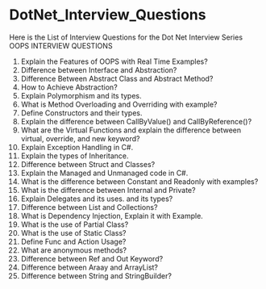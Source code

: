 # DotNet_Interview_Questions
Here is the List of Interview Questions for the Dot Net Interview Series
OOPS INTERVIEW QUESTIONS
1. Explain the Features of OOPS with Real Time Examples? <br />
2. Difference between Interface and Abstraction? <br />
3. Difference Between Abstract Class and Abstract Method? <br />
4. How to Achieve Abstraction? <br />
5. Explain Polymorphism and its types. <br />
6. What is Method Overloading and Overriding with example? <br />
7. Define Constructors and their types. <br />
8. Explain the difference between CallByValue() and CallByReference()? <br />
9. What are the Virtual Functions and explain the difference between virtual, override, and new keyword? <br />
10. Explain Exception Handling in C#. <br />
11. Explain the types of Inheritance. <br />
12. Difference between Struct and Classes? <br />
13. Explain the Managed and Unmanaged code in C#. <br />
14. What is the difference between Constant and Readonly with examples? <br />
15. What is the difference between Internal and Private? <br />
16. Explain Delegates and its uses. and its types? <br />
17. Difference between List and Collections? <br />
18. What is Dependency Injection, Explain it with Example. <br />
19. What is the use of Partial Class? <br />
20. What is the use of Static Class? <br />
21. Define Func and Action Usage? <br />
22. What are anonymous methods? <br />
23. Difference between Ref and Out Keyword? <br />
24. Difference between Araay and ArrayList? <br />
25. Difference between String and StringBuilder? <br />
